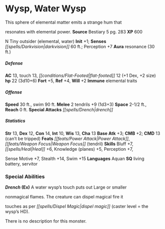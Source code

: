 ﻿---
cssclass: [monsters]
title1: Wysp, Water Wysp
desc_short: This sphere of elemental matter emits a strange hum thatresonates with
  elemental power.
title2: Water Wysp
CR: 2
sources:
- name: Bestiary 5
  page: 283
  link: http://paizo.com/products/btpy9g9x?Pathfinder-Roleplaying-Game-Bestiary-5
XP: 600
alignment: N
size: Tiny
type: outsider
subtypes:
- elemental
- water
initiative:
  bonus: 1
senses:
  darkvision: 60
auras:
- name: resonance
  radius: 30
AC:
  AC: 13
  touch: 13
  flat_footed: 12
  components:
    dex: 1
    size: 2
HP:
  HP: 22
  long: 3d10+6
saves:
  fort: 5
  ref: 4
  will: 2
immunities:
- elemental traits
speeds:
  base: 30
  swim: 90
attacks:
  melee:
  - - text: 2 tendrils +9 (1d3+3)
      entries:
      - - damage: 1d3+3
      count: 2
      attack: tendrils
      bonus:
      - 9
  special:
  - drench
space: 2.5
reach: 0
ability_scores:
  STR: 13
  DEX: 12
  CON: 14
  INT: 10
  WIS: 13
  CHA: 13
BAB: 3
CMB: 2
CMD: 13
CMD_other: can't be tripped
feats:
- name: Power Attack
- name: Weapon Focus (tendril)
skills:
  Bluff: 7
  Heal: 6
  Knowledge (planes): 5
  Perception: 7
  Sense Motive: 7
  Stealth: 14
  Swim: 15
languages:
- Aquan
special_qualities:
- living battery
- servitor
special_abilities:
  Drench (Ex): |-
    A water wysp's touch puts out Large or smallernonmagical flames. The creature can dispel magical fire ittouches as per dispel magic (caster level = the wysp's HD).

    There is no description for this monster.
desc_long: ''

---

# Wysp, Water Wysp
This sphere of elemental matter emits a strange hum that

resonates with elemental power.
**Source** Bestiary 5 pg. 283
**XP** 600

N Tiny outsider (elemental, water)
**Init** +1; **Senses** _[[spells/Darkvision|darkvision]]_ 60 ft.; Perception +7
**Aura** resonance (30 ft.)

##### Defense

**AC** 13, touch 13, _[[conditions/Flat-Footed|flat-footed]]_ 12 (+1 Dex, +2 size)
**hp** 22 (3d10+6)
**Fort** +5, **Ref** +4, **Will** +2
**Immune** elemental traits

##### Offense
**Speed** 30 ft., swim 90 ft.
**Melee** 2 tendrils +9 (1d3+3)
**Space** 2-1/2 ft., **Reach** 0 ft.
**Special Attacks** _[[spells/Drench|drench]]_

##### Statistics
**Str** 13, **Dex** 12, **Con** 14, **Int** 10, **Wis** 13, **Cha** 13
**Base Atk** +3; **CMB** +2; **CMD** 13 (can’t be tripped)
**Feats** _[[feats/Power Attack|Power Attack]]_, _[[feats/Weapon Focus|Weapon Focus]]_ (tendril)
**Skills** Bluff +7, _[[spells/Heal|Heal]]_ +6, Knowledge (planes) +5, Perception +7,

Sense Motive +7, Stealth +14, Swim +15
**Languages** Aquan
**SQ** living battery, servitor

### Special Abilities

**_Drench_ (Ex)** A water wysp’s touch puts out Large or smaller

nonmagical flames. The creature can dispel magical fire it

touches as per _[[spells/Dispel Magic|dispel magic]]_ (caster level = the wysp’s HD).

There is no description for this monster.